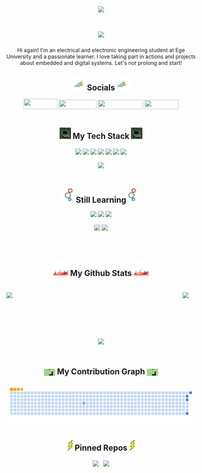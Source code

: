<div align="center">

 <img align="center" src="https://github.com/EfeVaroll/EfeVaroll/blob/main/images/banner.gif" width="%100" height="auto">
 
 <h1> <img align="center" src="https://readme-typing-svg.demolab.com/?lines=Welcome+to+my+profile,+user!;It's+your+friendly+embedded+systems+enthusiast.;Calm+down,+it's+automated.;Just,+scroll+down+for+more+information.;And+don't+forget+to+follow+me+for+future.+Thanks!&center=true&vCenter=true&duration=5700&size=45&width=2000&heigh=60&ont=Fira+Code+Bold"></h1>
 
 <p>Hi again! I'm an electrical and electronic engineering student at Ege University and a passionate learner. I love taking part in actions and projects about embedded and digital systems. Let's not prolong and start! </p>

<h2><img src="https://github.com/EfeVaroll/EfeVaroll/blob/main/images/social.gif" width="40" height="35">Socials<img class="image" src="https://github.com/EfeVaroll/EfeVaroll/blob/main/images/social.gif" width="40" height="35"></h2>

 <a href="https://github.com/EfeVaroll">
  <img width="90" height="28" src="https://img.shields.io/badge/GitHub-100000?style=for-the-badge&logo=github&logoColor=white"></a>   
 <a href="https://www.linkedin.com/in/efevarolbedelcigil/">
  <img width="100" height="25" src="https://img.shields.io/badge/LinkedIn-0077B5?style=for-the-badge&logo=linkedin&logoColor=white"></a> 
 <a href="https://stackoverflow.com/users/13841571/efe-varol">   
  <img width="120" height="25" src="https://img.shields.io/badge/-Stackoverflow-FE7A16?style=for-the-badge&logo=stack-overflow&logoColor=white"></a>
 <a href="mailto:efebedelcigil@gmail.com">   
  <img width="90" height="25" src="https://img.shields.io/badge/Gmail-D14836?style=for-the-badge&logo=gmail&logoColor=white"></a> <br></br>

<h2><img  src="https://github.com/EfeVaroll/EfeVaroll/blob/main/images/stack.gif" width="30" height="30">   My Tech Stack   <img src="https://github.com/EfeVaroll/EfeVaroll/blob/mainimages//stack.gif" width="30" height="30"></p></h2>

<img src="https://img.shields.io/badge/Windows-0078D6?style=for-the-badge&logo=windows&logoColor=white">
<img src="https://img.shields.io/badge/Linux-FCC624?style=for-the-badge&logo=linux&logoColor=black">
<img src="https://img.shields.io/badge/php-%23777BB4.svg?style=for-the-badge&logo=php&logoColor=white">
<img src="https://img.shields.io/badge/html5-%23E34F26.svg?style=for-the-badge&logo=html5&logoColor=white">
<img src="https://img.shields.io/badge/css3-%231572B6.svg?style=for-the-badge&logo=css3&logoColor=white">
<img src="https://img.shields.io/badge/c-%2300599C.svg?style=for-the-badge&logo=c&logoColor=white">   
<img src="https://img.shields.io/badge/c++-%2300599C.svg?style=for-the-badge&logo=c%2B%2B&logoColor=white">
<br></br>

<img src="https://img.shields.io/badge/PCB Design-purple?style=for-the-badge">
<br></br>

<h2><img src="https://github.com/EfeVaroll/EfeVaroll/blob/main/images/gears.gif" width="35" height="42">Still Learning<img src="https://github.com/EfeVaroll/EfeVaroll/blob/main/images/gears.gif" width="35" height="42"></h2>

<img src="https://img.shields.io/badge/Assembly-007AAC?style=for-the-badge&logo=assemblyscript&logoColor=white">
<img src="https://img.shields.io/badge/VHDL-8A2BE2?style=for-the-badge">
<img src="https://img.shields.io/badge/python-3670A0?style=for-the-badge&logo=python&logoColor=ffdd54">
<br></br>
<img src="https://img.shields.io/badge/STM32-blue?style=for-the-badge">
<img src="https://img.shields.io/badge/Embedded Systems-green?style=for-the-badge">




<br></br>

<h2> <p><img src="https://github.com/EfeVaroll/EfeVaroll/blob/main/images/chart.gif" width="40" height="40">   My Github Stats   <img src="https://github.com/EfeVaroll/EfeVaroll/blob/main/images/chart.gif" width="40" height="40"></p></h2><br>

<div class="stats" align="center">
<img class="stats" align="left" width="450" src="https://github-readme-stats.vercel.app/api?username=EfeVaroll&theme=github_dark&show_icons=true">
 <img class="stats" src="https://github-readme-stats.vercel.app/api/top-langs/?username=EfeVaroll&theme=github_dark&layout=donut&langs_count=8">
 </div>
 <br></br><br></br><br></br>

<img align="center" src="https://komarev.com/ghpvc/?username=EfeVaroll">

<br><div>
<h2><p><img align="center" src="https://github.com/EfeVaroll/EfeVaroll/blob/main/images/snake.gif" width="30" height="19">   My Contribution Graph   <img align="center" src="https://github.com/EfeVaroll/EfeVaroll/blob/main/images/snake.gif" width="30" height="19"></p></h2>
<img align="center" src="https://github.com/EfeVaroll/EfeVaroll/blob/output/github-contribution-grid-snake.gif"><br>

<h2><img src="https://github.com/EfeVaroll/EfeVaroll/blob/main/images/bolt.gif" width="15" height="30">   Pinned Repos   <img src="https://github.com/EfeVaroll/EfeVaroll/blob/main/images/bolt.gif" width="15" height="30"><p></p></h2>

<img src="https://github-readme-stats.vercel.app/api/pin/?username=EfeVaroll&repo=single-cycle-computer&theme=github_dark&show_owner=true">&nbsp;&nbsp; 
<img src="https://github-readme-stats.vercel.app/api/pin/?username=EfeVaroll&repo=assembly-full-adder&theme=github_dark&show_owner=true">

</div>
</div>
</div>
